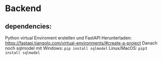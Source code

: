 # Backend
## dependencies:
Python virtual Enviroment erstellen und FastAPI Herunterladen: https://fastapi.tiangolo.com/virtual-environments/#create-a-project
Danach noch sqlmodel mit 
Windows: ``pip install sqlmodel``
Linux/MacOS: ``pip3 install sqlmodel``
